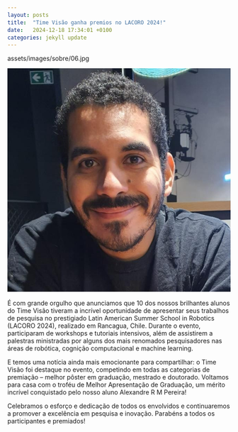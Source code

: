 ```yaml
---
layout: posts
title:  "Time Visão ganha premios no LACORO 2024!"
date:   2024-12-18 17:34:01 +0100
categories: jekyll update
---
```


assets/images/sobre/06.jpg

!["Time Visao no Lacoro"](/assets/images/pesquisadores/pablo_barros.jpg)

É com grande orgulho que anunciamos que 10 dos nossos brilhantes alunos do Time Visão tiveram a incrível oportunidade de apresentar seus trabalhos de pesquisa no prestigiado Latin American Summer School in Robotics (LACORO 2024), realizado em Rancagua, Chile. Durante o evento, participaram de workshops e tutoriais intensivos, além de assistirem a palestras ministradas por alguns dos mais renomados pesquisadores nas áreas de robótica, cognição computacional e machine learning.

E temos uma notícia ainda mais emocionante para compartilhar: o Time Visão foi destaque no evento, competindo em todas as categorias de premiação – melhor pôster em graduação, mestrado e doutorado. Voltamos para casa com o troféu de Melhor Apresentação de Graduação, um mérito incrível conquistado pelo nosso aluno Alexandre R M Pereira!

Celebramos o esforço e dedicação de todos os envolvidos e continuaremos a promover a excelência em pesquisa e inovação. Parabéns a todos os participantes e premiados!

